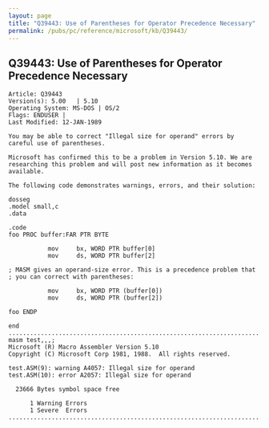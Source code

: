 ```yaml
---
layout: page
title: "Q39443: Use of Parentheses for Operator Precedence Necessary"
permalink: /pubs/pc/reference/microsoft/kb/Q39443/
---
```


## Q39443: Use of Parentheses for Operator Precedence Necessary

	Article: Q39443
	Version(s): 5.00   | 5.10
	Operating System: MS-DOS | OS/2
	Flags: ENDUSER |
	Last Modified: 12-JAN-1989
	
	You may be able to correct "Illegal size for operand" errors by
	careful use of parentheses.
	
	Microsoft has confirmed this to be a problem in Version 5.10. We are
	researching this problem and will post new information as it becomes
	available.
	
	The following code demonstrates warnings, errors, and their solution:
	
	dosseg
	.model small,c
	.data
	
	.code
	foo PROC buffer:FAR PTR BYTE
	
	           mov     bx, WORD PTR buffer[0]
	           mov     ds, WORD PTR buffer[2]
	
	; MASM gives an operand-size error. This is a precedence problem that
	; you can correct with parentheses:
	
	           mov     bx, WORD PTR (buffer[0])
	           mov     ds, WORD PTR (buffer[2])
	
	foo ENDP
	
	end
	......................................................................
	masm test,,,;
	Microsoft (R) Macro Assembler Version 5.10
	Copyright (C) Microsoft Corp 1981, 1988.  All rights reserved.
	
	test.ASM(9): warning A4057: Illegal size for operand
	test.ASM(10): error A2057: Illegal size for operand
	
	  23666 Bytes symbol space free
	
	      1 Warning Errors
	      1 Severe  Errors
	.......................................................................
